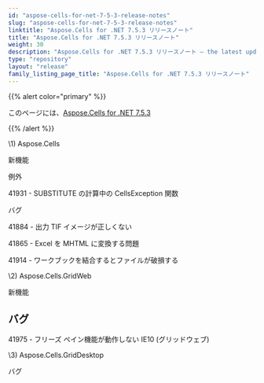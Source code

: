 ```yaml
---
id: "aspose-cells-for-net-7-5-3-release-notes"
slug: "aspose-cells-for-net-7-5-3-release-notes"
linktitle: "Aspose.Cells for .NET 7.5.3 リリースノート"
title: "Aspose.Cells for .NET 7.5.3 リリースノート"
weight: 30
description: "Aspose.Cells for .NET 7.5.3 リリースノート – the latest updates and fixes."
type: "repository"
layout: "release"
family_listing_page_title: "Aspose.Cells for .NET 7.5.3 リリースノート"
---
```

{{% alert color="primary" %}} 

このページには、[Aspose.Cells for .NET 7.5.3](https://releases.aspose.com/cells/net/new-releases/aspose.cells-for-.net-7.5.3/)

{{% /alert %}} 



\1) Aspose.Cells 



新機能



例外

41931 - SUBSTITUTE の計算中の CellsException
関数



バグ

41884 - 出力 TIF イメージが正しくない

41865 - Excel を MHTML に変換する問題

41914 - ワークブックを結合するとファイルが破損する



\2) Aspose.Cells.GridWeb



新機能


## **バグ**
41975 - フリーズ ペイン機能が動作しない
IE10 (グリッドウェブ)



\3) Aspose.Cells.GridDesktop



バグ




